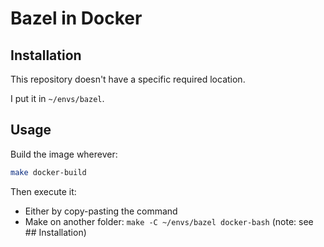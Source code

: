 # Bazel in Docker

## Installation

This repository doesn't have a specific required location.

I put it in `~/envs/bazel`.

## Usage

Build the image wherever:

```bash
make docker-build
```

Then execute it:

  * Either by copy-pasting the command
  * Make on another folder: `make -C ~/envs/bazel docker-bash` (note: see ## Installation)

